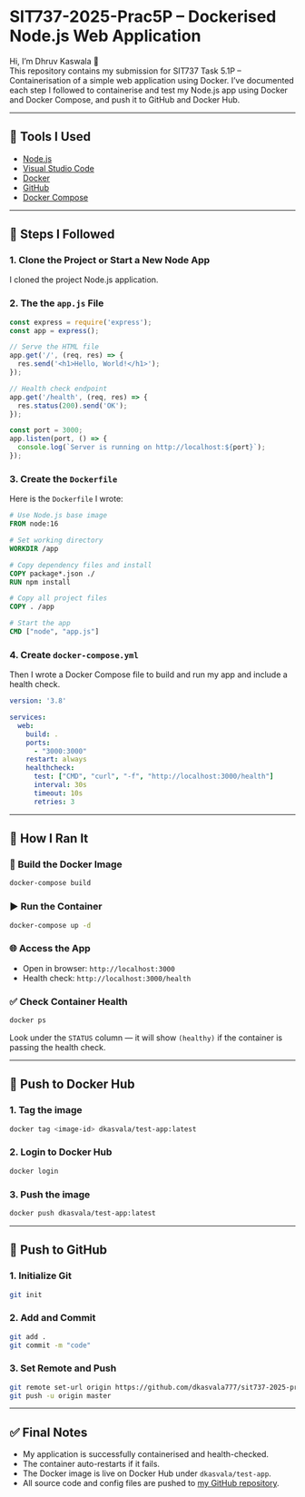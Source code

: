 # SIT737-2025-Prac5P – Dockerised Node.js Web Application

Hi, I’m Dhruv Kaswala 👋  
This repository contains my submission for SIT737 Task 5.1P – Containerisation of a simple web application using Docker. I’ve documented each step I followed to containerise and test my Node.js app using Docker and Docker Compose, and push it to GitHub and Docker Hub.

---

## 🧰 Tools I Used

- [Node.js](https://nodejs.org/en/)
- [Visual Studio Code](https://code.visualstudio.com/)
- [Docker](https://www.docker.com/)
- [GitHub](https://github.com)
- [Docker Compose](https://docs.docker.com/compose/install/)

---

## 🚀 Steps I Followed

### 1. Clone the Project or Start a New Node App

I cloned the project  Node.js application.


### 2. The the `app.js` File

```javascript
const express = require('express');
const app = express();

// Serve the HTML file
app.get('/', (req, res) => {
  res.send('<h1>Hello, World!</h1>');
});

// Health check endpoint
app.get('/health', (req, res) => {
  res.status(200).send('OK');
});

const port = 3000;
app.listen(port, () => {
  console.log(`Server is running on http://localhost:${port}`);
});


```

### 3. Create the `Dockerfile`

Here is the `Dockerfile` I wrote:

```Dockerfile
# Use Node.js base image
FROM node:16

# Set working directory
WORKDIR /app

# Copy dependency files and install
COPY package*.json ./
RUN npm install

# Copy all project files
COPY . /app

# Start the app
CMD ["node", "app.js"]
```

### 4. Create `docker-compose.yml`

Then I wrote a Docker Compose file to build and run my app and include a health check.

```yaml
version: '3.8'

services:
  web:
    build: .
    ports:
      - "3000:3000"
    restart: always
    healthcheck:
      test: ["CMD", "curl", "-f", "http://localhost:3000/health"]
      interval: 30s
      timeout: 10s
      retries: 3
```

---

## 🧪 How I Ran It

### 🔧 Build the Docker Image

```bash
docker-compose build
```

### ▶️ Run the Container

```bash
docker-compose up -d
```

### 🌐 Access the App

- Open in browser: `http://localhost:3000`
- Health check: `http://localhost:3000/health`

### ✅ Check Container Health

```bash
docker ps
```

Look under the `STATUS` column — it will show `(healthy)` if the container is passing the health check.

---

## 🐳 Push to Docker Hub

### 1. Tag the image

```bash
docker tag <image-id> dkasvala/test-app:latest
```

### 2. Login to Docker Hub

```bash
docker login
```

### 3. Push the image

```bash
docker push dkasvala/test-app:latest
```

---

## 🔁 Push to GitHub

### 1. Initialize Git

```bash
git init
```

### 2. Add and Commit

```bash
git add .
git commit -m "code"
```

### 3. Set Remote and Push

```bash
git remote set-url origin https://github.com/dkasvala777/sit737-2025-prac5p.git
git push -u origin master
```

---

## ✅ Final Notes

- My application is successfully containerised and health-checked.
- The container auto-restarts if it fails.
- The Docker image is live on Docker Hub under `dkasvala/test-app`.
- All source code and config files are pushed to [my GitHub repository](https://github.com/dkasvala777/sit737-2025-prac5p).
